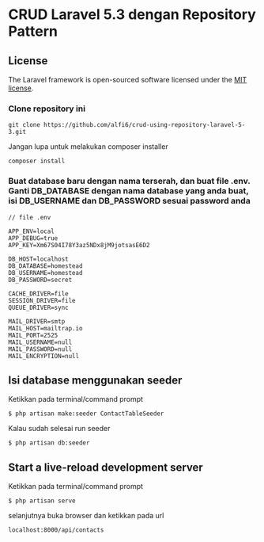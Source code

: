 # CRUD Laravel 5.3 dengan Repository Pattern

## License

The Laravel framework is open-sourced software licensed under the [MIT license](http://opensource.org/licenses/MIT).

### Clone repository ini
```
git clone https://github.com/alfi6/crud-using-repository-laravel-5-3.git
```
Jangan lupa untuk melakukan composer installer
```
composer install
```

### Buat database baru dengan nama terserah, dan buat file .env. Ganti DB_DATABASE dengan nama database yang anda buat, isi DB_USERNAME dan DB_PASSWORD sesuai password anda

```
// file .env

APP_ENV=local
APP_DEBUG=true
APP_KEY=Xm67S04I78Y3az5NDx8jM9jotsasE6D2

DB_HOST=localhost
DB_DATABASE=homestead
DB_USERNAME=homestead
DB_PASSWORD=secret

CACHE_DRIVER=file
SESSION_DRIVER=file
QUEUE_DRIVER=sync

MAIL_DRIVER=smtp
MAIL_HOST=mailtrap.io
MAIL_PORT=2525
MAIL_USERNAME=null
MAIL_PASSWORD=null
MAIL_ENCRYPTION=null
```
## Isi database menggunakan seeder
Ketikkan pada terminal/command prompt

```
$ php artisan make:seeder ContactTableSeeder
```
Kalau sudah selesai run seeder
```
$ php artisan db:seeder
```
## Start a live-reload development server 
Ketikkan pada terminal/command prompt

```
$ php artisan serve
```
selanjutnya buka browser dan ketikkan pada url
```
localhost:8000/api/contacts
```
